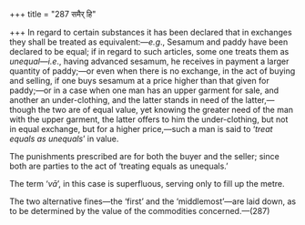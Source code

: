 +++
title = "287 समैर् हि"

+++
In regard to certain substances it has been declared that in exchanges
they shall be treated as equivalent:—*e.g*., Sesamum and paddy have been
declared to be equal; if in regard to such articles, some one treats
them as *unequal*—*i.e*., having advanced sesamum, he receives in
payment a larger quantity of paddy;—or even when there is no exchange,
in the act of buying and selling, if one buys sesamum at a price higher
than that given for paddy;—or in a case when one man has an upper
garment for sale, and another an under-clothing, and the latter stands
in need of the latter,—though the two are of equal value, yet knowing
the greater need of the man with the upper garment, the latter offers to
him the under-clothing, but not in equal exchange, but for a higher
price,—such a man is said to ‘*treat equals as unequals*’ in value.

The punishments prescribed are for both the buyer and the seller; since
both are parties to the act of ‘treating equals as unequals.’

The term ‘*vā*’, in this case is superfluous, serving only to fill up
the metre.

The two alternative fines—the ‘first’ and the ‘middlemost’—are laid
down, as to be determined by the value of the commodities
concerned.—(287)


